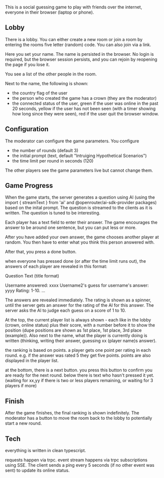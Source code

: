 This is a social guessing game to play with friends over the internet, everyone in their browser (laptop or phone).

## Lobby

There is a lobby. You can either create a new room or join a room by entering the rooms five letter (random) code. You can also join via a link.

Here you set your name. The name is persisted in the browser. No login is required, but the browser session persists, and you can rejoin by reopening the page if you lose it.

You see a list of the other people in the room.

Next to the name, the following is shown:

- the country flag of the user
- the person who created the game has a crown (they are the moderator)
- the connected status of the user, green if the user was online in the past 20 seconds, yellow if the user has not been seen (with a timer showing how long since they were seen), red if the user quit the browser window.

## Configuration

The moderator can configure the game parameters. 
You configure
- the number of rounds (default 3)
- the initial prompt (text, default "Intruiging Hypothetical Scenarios")
- the time limit per round in seconds (120)

The other players see the game parameters live but cannot change them.

## Game Progress

When the game starts, the server generates a question using AI (using the import { streamText } from 'ai' and @openrouter/ai-sdk-provider packages) based on the inital prompt. The question is streamed to the clients as it is written. The question is tuned to be interesting.

Each player has a text field to enter their answer. The game encourages the answer to be around one sentence, but you can put less or more.

After you have added your own answer, the game chooses another player at random. You then have to enter what you think this person answered with.

After that, you press a done button.

when everyone has pressed done (or after the time limit runs out), the answers of each player are revealed in this format:

Question Text (title format)

Username answered: xxxx
Username2's guess for username's answer: yyyy
Rating: 1-10.
...

The answers are revealed immediately. The rating is shown as a spinner, until the server gets an answer for the rating of the AI for this answer. The server asks the AI to judge each guess on a score of 1 to 10.

At the top, the current player list is always shown - each like in the lobby (crown, online status) plus their score, with a number before it to show the position (dupe positions are shown as 1st place, 1st place, 3rd place (example)). Also next to the name, what the player is currently doing is written (thinking, writing their answer, guessing xx (player name)s answer).

the ranking is based on points. a player gets one point per rating in each round. e.g. if the answer was rated 5 they get five points. points are also displayed in the player list.

at the bottom, there is a next button. you press this button to confirm you are ready for the next round. below there is text  who hasn't pressed it yet. (waiting for xx,yy if there is two or less players remaining, or waiting for 3 players if more)

## Finish

After the game finishes, the final ranking is shown indefinitely. The moderator has a button to move the room back to the lobby to potentially start a new round.





## Tech

everything is written in clean typescript.

requests happen via trpc. event stream happens via trpc subscriptions using SSE. The client sends a ping every 5 seconds (if no other event was sent) to update its online status.